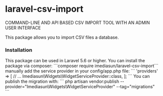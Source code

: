 # laravel-csv-import
COMMAND-LINE AND API BASED CSV IMPORT TOOL WITH AN ADMIN USER INTERFACE

This package allows you to import CSV files a database.
<h3>Installation</h3>
This package can be used in Laravel 5.6 or higher. 
You can install the package via composer:
```composer require imediasun/laravel-csv-import```
manually add the service provider in your config/app.php file:
```
'providers' => [
    // ...
    Imediasun\Widgets\WidgetServiceProvider::class,
];
```
You can publish the migration with:
```
php artisan vendor:publish --provider="Imediasun\Widgets\WidgetServiceProvider" --tag="migrations"
```



